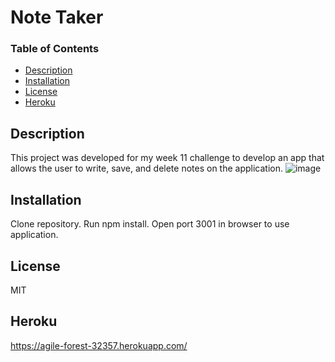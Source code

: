 # Note Taker

### Table of Contents

- [Description](#description)
- [Installation](#installation)
- [License](#license)
- [Heroku](#heroku)

## Description

This project was developed for my week 11 challenge to develop an app that allows the user to write, save, and delete notes on the application.
![image](https://user-images.githubusercontent.com/92649046/150660296-ee9a8aa4-a609-4d27-89f1-20cde4d9fdc5.png)


## Installation

Clone repository. Run npm install. Open port 3001 in browser to use application.

## License

MIT

## Heroku

 https://agile-forest-32357.herokuapp.com/
